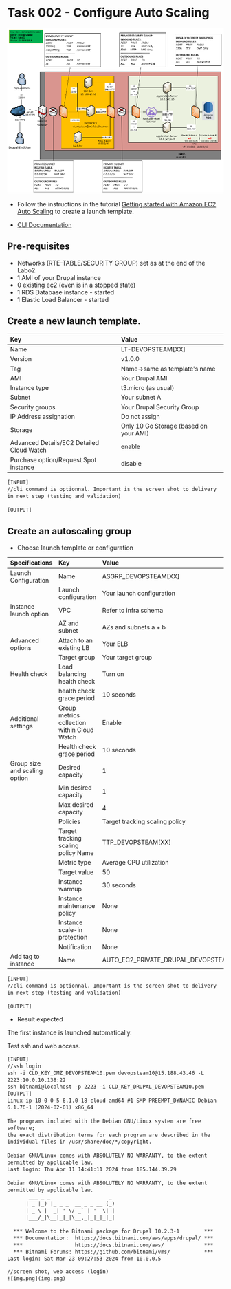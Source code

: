 # Task 002 - Configure Auto Scaling

![Schema](./img/CLD_AWS_INFA.PNG)

* Follow the instructions in the tutorial [Getting started with Amazon EC2 Auto Scaling](https://docs.aws.amazon.com/autoscaling/ec2/userguide/GettingStartedTutorial.html) to create a launch template.

* [CLI Documentation](https://docs.aws.amazon.com/cli/latest/reference/autoscaling/)

## Pre-requisites

* Networks (RTE-TABLE/SECURITY GROUP) set as at the end of the Labo2.
* 1 AMI of your Drupal instance
* 0 existing ec2 (even is in a stopped state)
* 1 RDS Database instance - started
* 1 Elastic Load Balancer - started

## Create a new launch template. 

|Key|Value|
|:--|:--|
|Name|LT-DEVOPSTEAM[XX]|
|Version|v1.0.0|
|Tag|Name->same as template's name|
|AMI|Your Drupal AMI|
|Instance type|t3.micro (as usual)|
|Subnet|Your subnet A|
|Security groups|Your Drupal Security Group|
|IP Address assignation|Do not assign|
|Storage|Only 10 Go Storage (based on your AMI)|
|Advanced Details/EC2 Detailed Cloud Watch|enable|
|Purchase option/Request Spot instance|disable|

```
[INPUT]
//cli command is optionnal. Important is the screen shot to delivery in next step (testing and validation)

[OUTPUT]
```

## Create an autoscaling group

* Choose launch template or configuration

|Specifications|Key|Value|
|:--|:--|:--|
|Launch Configuration|Name|ASGRP_DEVOPSTEAM[XX]|
||Launch configuration|Your launch configuration|
|Instance launch option|VPC|Refer to infra schema|
||AZ and subnet|AZs and subnets a + b|
|Advanced options|Attach to an existing LB|Your ELB|
||Target group|Your target group|
|Health check|Load balancing health check|Turn on|
||health check grace period|10 seconds|
|Additional settings|Group metrics collection within Cloud Watch|Enable|
||Health check grace period|10 seconds|
|Group size and scaling option|Desired capacity|1|
||Min desired capacity|1|
||Max desired capacity|4|
||Policies|Target tracking scaling policy|
||Target tracking scaling policy Name|TTP_DEVOPSTEAM[XX]|
||Metric type|Average CPU utilization|
||Target value|50|
||Instance warmup|30 seconds|
||Instance maintenance policy|None|
||Instance scale-in protection|None|
||Notification|None|
|Add tag to instance|Name|AUTO_EC2_PRIVATE_DRUPAL_DEVOPSTEAM[XX]|

```
[INPUT]
//cli command is optionnal. Important is the screen shot to delivery in next step (testing and validation)

[OUTPUT]
```

* Result expected

The first instance is launched automatically.

Test ssh and web access.

```
[INPUT]
//ssh login
ssh -i CLD_KEY_DMZ_DEVOPSTEAM10.pem devopsteam10@15.188.43.46 -L 2223:10.0.10.138:22
ssh bitnami@localhost -p 2223 -i CLD_KEY_DRUPAL_DEVOPSTEAM10.pem
[OUTPUT]
Linux ip-10-0-0-5 6.1.0-18-cloud-amd64 #1 SMP PREEMPT_DYNAMIC Debian 6.1.76-1 (2024-02-01) x86_64

The programs included with the Debian GNU/Linux system are free software;
the exact distribution terms for each program are described in the
individual files in /usr/share/doc/*/copyright.

Debian GNU/Linux comes with ABSOLUTELY NO WARRANTY, to the extent
permitted by applicable law.
Last login: Thu Apr 11 14:41:11 2024 from 185.144.39.29

Debian GNU/Linux comes with ABSOLUTELY NO WARRANTY, to the extent
permitted by applicable law.
       ___ _ _                   _
      | _ |_) |_ _ _  __ _ _ __ (_)
      | _ \ |  _| ' \/ _` | '  \| |
      |___/_|\__|_|_|\__,_|_|_|_|_|

  *** Welcome to the Bitnami package for Drupal 10.2.3-1        ***
  *** Documentation:  https://docs.bitnami.com/aws/apps/drupal/ ***
  ***                 https://docs.bitnami.com/aws/             ***
  *** Bitnami Forums: https://github.com/bitnami/vms/           ***
Last login: Sat Mar 23 09:27:53 2024 from 10.0.0.5

```

```
//screen shot, web access (login)
![img.png](img.png)
```

